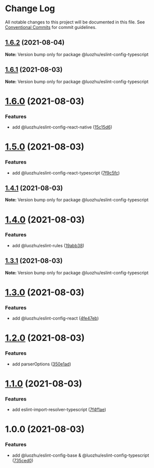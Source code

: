# Change Log

All notable changes to this project will be documented in this file.
See [Conventional Commits](https://conventionalcommits.org) for commit guidelines.

## [1.6.2](https://github.com/youngjuning/luozhu/compare/@luozhu/eslint-config-typescript@1.6.1...@luozhu/eslint-config-typescript@1.6.2) (2021-08-04)

**Note:** Version bump only for package @luozhu/eslint-config-typescript





## [1.6.1](https://github.com/youngjuning/luozhu/compare/@luozhu/eslint-config-typescript@1.6.0...@luozhu/eslint-config-typescript@1.6.1) (2021-08-03)

**Note:** Version bump only for package @luozhu/eslint-config-typescript





# [1.6.0](https://github.com/youngjuning/luozhu/compare/@luozhu/eslint-config-typescript@1.5.0...@luozhu/eslint-config-typescript@1.6.0) (2021-08-03)


### Features

* add @luozhu/eslint-config-react-native ([15c15d6](https://github.com/youngjuning/luozhu/commit/15c15d6181f1b41c420ef0bce4e151e57fd2b5b2))





# [1.5.0](https://github.com/youngjuning/luozhu/compare/@luozhu/eslint-config-typescript@1.4.1...@luozhu/eslint-config-typescript@1.5.0) (2021-08-03)


### Features

* add @luozhu/eslint-config-react-typescript ([7f9c5fc](https://github.com/youngjuning/luozhu/commit/7f9c5fc203800d8a80078f5c73e0a4c4ed3b1c03))





## [1.4.1](https://github.com/youngjuning/luozhu/compare/@luozhu/eslint-config-typescript@1.4.0...@luozhu/eslint-config-typescript@1.4.1) (2021-08-03)

**Note:** Version bump only for package @luozhu/eslint-config-typescript





# [1.4.0](https://github.com/youngjuning/luozhu/compare/@luozhu/eslint-config-typescript@1.3.1...@luozhu/eslint-config-typescript@1.4.0) (2021-08-03)


### Features

* add @luozhu/eslint-rules ([19abb38](https://github.com/youngjuning/luozhu/commit/19abb3834608c5f7b597517d50f488dd72554e5d))





## [1.3.1](https://github.com/youngjuning/luozhu/compare/@luozhu/eslint-config-typescript@1.3.0...@luozhu/eslint-config-typescript@1.3.1) (2021-08-03)

**Note:** Version bump only for package @luozhu/eslint-config-typescript





# [1.3.0](https://github.com/youngjuning/luozhu/compare/@luozhu/eslint-config-typescript@1.2.0...@luozhu/eslint-config-typescript@1.3.0) (2021-08-03)


### Features

* add @luozhu/eslint-config-react ([4fe47eb](https://github.com/youngjuning/luozhu/commit/4fe47ebd44f4501eed7204b673252a87f72d86fc))





# [1.2.0](https://github.com/youngjuning/luozhu/compare/@luozhu/eslint-config-typescript@1.1.0...@luozhu/eslint-config-typescript@1.2.0) (2021-08-03)


### Features

* add parserOptions ([350e1ad](https://github.com/youngjuning/luozhu/commit/350e1ad81810a6eccee520320cf8f6cfd328f9e9))





# [1.1.0](https://github.com/youngjuning/luozhu/compare/@luozhu/eslint-config-typescript@1.0.0...@luozhu/eslint-config-typescript@1.1.0) (2021-08-03)


### Features

* add eslint-import-resolver-typescript ([7f4f1ae](https://github.com/youngjuning/luozhu/commit/7f4f1ae3e206312b6179a83bec18267dca983961))





# 1.0.0 (2021-08-03)


### Features

* add @luozhu/eslint-config-base &  @luozhu/eslint-config-typescript ([735ced0](https://github.com/youngjuning/luozhu/commit/735ced0962d3148df9b9d87fd4919a1039074a90))
